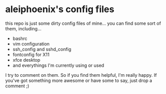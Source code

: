 # aleiphoenix's config files
this repo is just some dirty config files of mine... you can find some sort of them, including...

+ bashrc
+ vim configuration
+ ssh_config and sshd_config
+ fontconfig for X11
+ xfce desktop
+ and everythings I'm currently using or used

I try to comment on them. So if you find them helpful, I'm really happy.
If you've got something more awesome or have some to say, just drop a comment ;)
